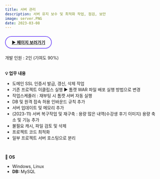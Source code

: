 ```yaml
---
title: 서버 관리
description: 서버 유지 보수 및 최적화 작업, 점검, 보안
image: server.PNG
date: 2023-03-08
---
```


<br>
<!-- 페이지 보러가기 -->
<a href="https://www.mambo-academy.com/" style="border: 2px solid #724CF9; border-radius: 30px;padding: 10px 20px;"><b>▶ 페이지 보러가기</b></a><br/><br/>

<!-- 글 내용 -->
개발 인원 : 2인 (기여도 90%) <br/><br/>
<!-- 구현기능 -->
<b>💡 업무 내용</b><br/>
<ul>
    <li>도메인 SSL 인증서 발급, 갱신, 삭제 작업 </li>
    <li>기존 프로젝트 이클립스 실행 ▶ 톰캣 WAR 파일 배포 실행 방법으로 변경 </li>
    <li>작업스케줄러 : 재부팅 시 톰캣 서버 자동 실행 </li>
    <li>DB 및 원격 접속 허용 인바운드 규칙 추가 </li>
    <li>서버 업데이트 및 메모리 추가</li>
    <li>(2023-11) 서버 복구작업 및 재구축 : 용량 많은 내역(수강생 후기 이미지) 용량 축소 및 기능 추가</li>
    <li>불필요 캐시, 파일 검토 및 삭제</li>
    <li>프로젝트 코드 최적화</li>
    <li>일부 프로젝트 서버 호스팅으로 분리 </li>
</ul>
<br/>

<!-- 기술 스택 -->
<b>📌 OS</b><br/> 
<ul>
    <li>Windows, Linux</li>
    <li><b>DB:</b> MySQL</li>
</ul>
<br/>
